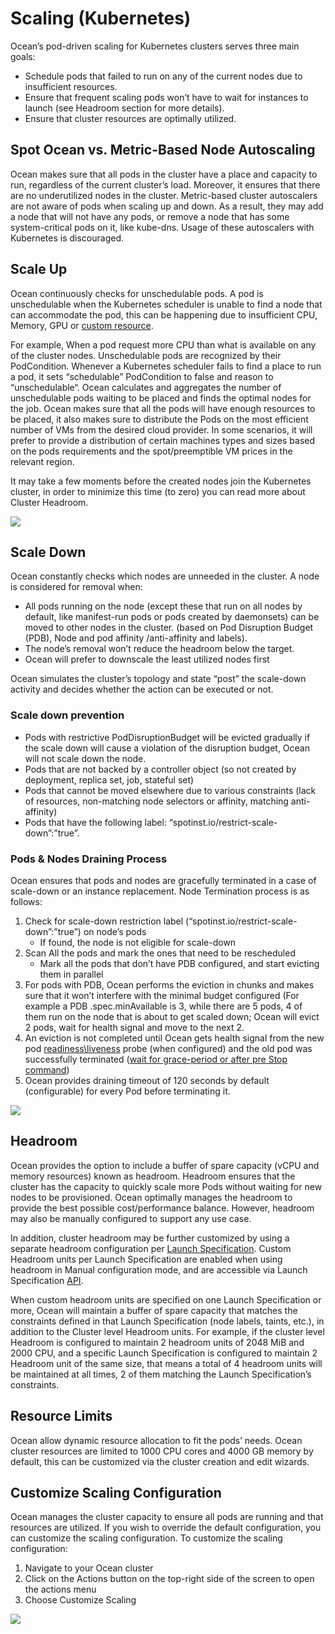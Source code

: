 # Scaling (Kubernetes)

Ocean’s pod-driven scaling for Kubernetes clusters serves three main goals:

* Schedule pods that failed to run on any of the current nodes due to insufficient resources.
* Ensure that frequent scaling pods won’t have to wait for instances to launch (see Headroom section for more details).
* Ensure that cluster resources are optimally utilized.

## Spot Ocean vs. Metric-Based Node Autoscaling

Ocean makes sure that all pods in the cluster have a place and capacity to run, regardless of the current cluster’s load. Moreover, it ensures that there are no underutilized nodes in the cluster. Metric-based cluster autoscalers are not aware of pods when scaling up and down. As a result, they may add a node that will not have any pods, or remove a node that has some system-critical pods on it, like kube-dns. Usage of these autoscalers with Kubernetes is discouraged.

## Scale Up

Ocean continuously checks for unschedulable pods. A pod is unschedulable when the Kubernetes scheduler is unable to find a node that can accommodate the pod, this can be happening due to insufficient CPU, Memory, GPU or [custom resource](https://kubernetes.io/docs/concepts/extend-kubernetes/api-extension/custom-resources/).

For example, When a pod request more CPU than what is available on any of the cluster nodes. Unschedulable pods are recognized by their PodCondition. Whenever a Kubernetes scheduler fails to find a place to run a pod, it sets “schedulable” PodCondition to false and reason to “unschedulable“.
Ocean calculates and aggregates the number of unschedulable pods waiting to be placed and finds the optimal nodes for the job. Ocean makes sure that all the pods will have enough resources to be placed, it also makes sure to distribute the Pods on the most efficient number of VMs from the desired cloud provider. In some scenarios, it will prefer to provide a distribution of certain machines types and sizes based on the pods requirements and the spot/preemptible VM prices in the relevant region.

It may take a few moments before the created nodes join the Kubernetes cluster, in order to minimize this time (to zero) you can read more about Cluster Headroom.

<img src="/ocean/_media/features-scaling-k8s-01.png" />

## Scale Down

Ocean constantly checks which nodes are unneeded in the cluster. A node is considered for removal when:

* All pods running on the node (except these that run on all nodes by default, like manifest-run pods or pods created by daemonsets) can be moved to other nodes in the cluster. (based on Pod Disruption Budget (PDB), Node and pod affinity /anti-affinity and labels).
* The node’s removal won’t reduce the headroom below the target.
* Ocean will prefer to downscale the least utilized nodes first

Ocean simulates the cluster’s topology and state “post” the scale-down activity and decides whether the action can be executed or not.

### Scale down prevention

* Pods with restrictive PodDisruptionBudget will be evicted gradually if the scale down will cause a violation of the disruption budget, Ocean will not scale down the node.
* Pods that are not backed by a controller object (so not created by deployment, replica set, job, stateful set)
* Pods that cannot be moved elsewhere due to various constraints (lack of resources, non-matching node selectors or affinity, matching anti-affinity)
* Pods that have the following label: “spotinst.io/restrict-scale-down”:”true”.

### Pods & Nodes Draining Process

Ocean ensures that pods and nodes are gracefully terminated in a case of scale-down or an instance replacement.
Node Termination process is as follows:

1. Check for scale-down restriction label (“spotinst.io/restrict-scale-down”:”true”) on node’s pods
   * If found, the node is not eligible for scale-down
2. Scan All the pods and mark the ones that need to be rescheduled
   * Mark all the pods that don’t have PDB configured, and start evicting them in parallel
3. For pods with PDB, Ocean performs the eviction in chunks and makes sure that  it won’t interfere with the minimal budget configured (For example a PDB .spec.minAvailable is 3, while there are 5 pods, 4 of them run on the node that is about to get scaled down; Ocean will evict 2 pods, wait for health signal and move to the next 2.
4. An eviction is not completed until Ocean gets health signal from the new pod [readiness\liveness](https://kubernetes.io/docs/tasks/configure-pod-container/configure-liveness-readiness-probes/) probe (when configured) and the old pod was successfully terminated ([wait for grace-period or after pre Stop command](https://kubernetes.io/docs/concepts/workloads/pods/pod/#termination-of-pods))
5. Ocean provides draining timeout of 120 seconds by default (configurable) for every Pod before terminating it.

<img src="/ocean/_media/features-scaling-k8s-02.png" />

## Headroom

Ocean provides the option to include a buffer of spare capacity (vCPU and memory resources) known as headroom. Headroom ensures that the cluster has the capacity to quickly scale more Pods without waiting for new nodes to be provisioned.
Ocean optimally manages the headroom to provide the best possible cost/performance balance. However, headroom may also be manually configured to support any use case.

In addition, cluster headroom may be  further customized by using a separate headroom configuration per [Launch Specification](./launch-specifications.md).  Custom Headroom units per Launch Specification are enabled when using headroom in Manual configuration mode, and are accessible via Launch Specification [API](https://help.spot.io/spotinst-api/ocean/ocean-cloud-api/ocean-for-aws/launch-specifications/create/).

When custom headroom units are specified on one Launch Specification or more, Ocean will maintain a buffer of spare capacity that matches the constraints defined in that Launch Specification (node labels, taints, etc.), in addition to the Cluster level Headroom units. For example, if the cluster level Headroom is configured to maintain 2 headroom units of 2048 MiB and 2000 CPU, and a specific Launch Specification is configured to maintain 2 Headroom unit of the same size, that means a total of 4 headroom units will be maintained at all times, 2 of them matching the Launch Specification’s constraints.

## Resource Limits

Ocean allow dynamic resource allocation to fit the pods’ needs. Ocean cluster resources are limited to 1000 CPU cores and 4000 GB memory by default, this can be customized via the cluster creation and edit wizards.

## Customize Scaling Configuration

Ocean manages the cluster capacity to ensure all pods are running and that resources are utilized.
If you wish to override the default configuration, you can customize the scaling configuration.
To customize the scaling configuration:

1. Navigate to your Ocean cluster
2. Click on the Actions button on the top-right side of the screen to open the actions menu
3. Choose Customize Scaling

<img src="/ocean/_media/features-scaling-k8s-03.png" />
